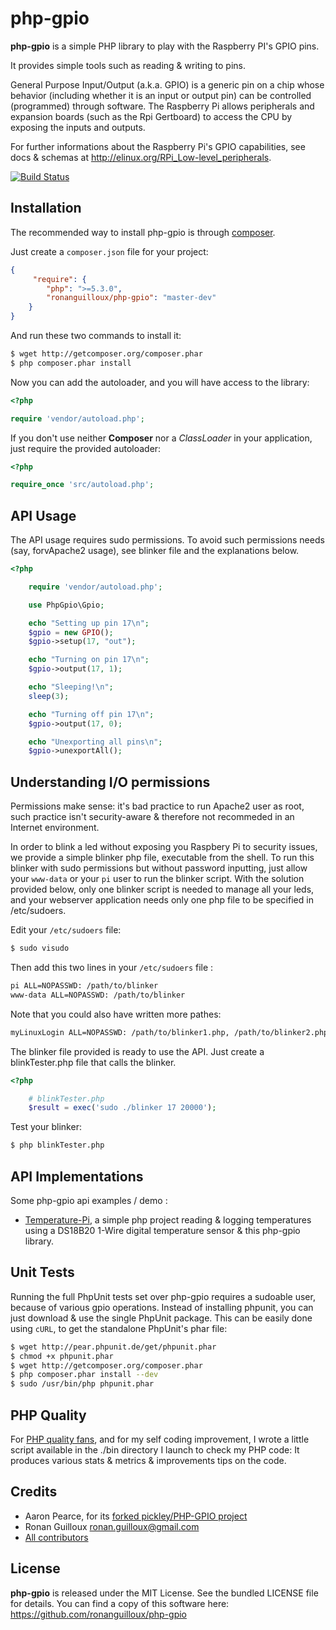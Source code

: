 php-gpio
========


**php-gpio** is a simple PHP library to play with the Raspberry PI's GPIO pins.

It provides simple tools such as reading & writing to pins.

General Purpose Input/Output (a.k.a. GPIO) is a generic pin on a chip whose behavior
(including whether it is an input or output pin) can be controlled (programmed) through software.
The Raspberry Pi allows peripherals and expansion boards (such as the Rpi Gertboard)
to access the CPU by exposing the inputs and outputs.

For further informations about the Raspberry Pi's GPIO capabilities, see docs & schemas at http://elinux.org/RPi_Low-level_peripherals.

[![Build Status](https://secure.travis-ci.org/ronanguilloux/php-gpio.png?branch=master)](http://travis-ci.org/ronanguilloux/php-gpio)


Installation
------------

The recommended way to install php-gpio is through [composer](http://getcomposer.org).

Just create a `composer.json` file for your project:

``` json
{
     "require": {
        "php": ">=5.3.0",
        "ronanguilloux/php-gpio": "master-dev"
    }
}
```

And run these two commands to install it:

``` bash
$ wget http://getcomposer.org/composer.phar
$ php composer.phar install
```

Now you can add the autoloader, and you will have access to the library:

``` php
<?php

require 'vendor/autoload.php';
```

If you don't use neither **Composer** nor a _ClassLoader_ in your application, just require the provided autoloader:

``` php
<?php

require_once 'src/autoload.php';
```


API Usage
---------

The API usage requires sudo permissions.
To avoid such permissions needs (say, forvApache2 usage), see blinker file and the explanations below.

``` php
<?php

    require 'vendor/autoload.php';

    use PhpGpio\Gpio;

    echo "Setting up pin 17\n";
    $gpio = new GPIO();
    $gpio->setup(17, "out");

    echo "Turning on pin 17\n";
    $gpio->output(17, 1);

    echo "Sleeping!\n";
    sleep(3);

    echo "Turning off pin 17\n";
    $gpio->output(17, 0);

    echo "Unexporting all pins\n";
    $gpio->unexportAll();
```


Understanding I/O permissions
-----------------------------

Permissions make sense: it's bad practice to run Apache2 user as root, 
such practice isn't security-aware & therefore not recommeded in an Internet environment.

In order to blink a led without exposing you Raspbery Pi to security issues,
we provide a simple blinker php file, executable from the shell.
To run this blinker with sudo permissions but without password inputting,
just allow your `www-data` or your `pi` user to run the blinker script.
With the solution provided below, only one blinker script is needed to manage all your leds,
and your webserver application needs only one php file to be specified in /etc/sudoers.

Edit your `/etc/sudoers` file:

``` bash
$ sudo visudo
```

Then add this two lines in your `/etc/sudoers` file :

``` bash
pi ALL=NOPASSWD: /path/to/blinker
www-data ALL=NOPASSWD: /path/to/blinker
```

Note that you could also have written more pathes:

``` bash
myLinuxLogin ALL=NOPASSWD: /path/to/blinker1.php, /path/to/blinker2.php, /path/to/blinker3.php
```

The blinker file provided is ready to use the API. Just create a blinkTester.php file that calls the blinker.

``` php
<?php

    # blinkTester.php
    $result = exec('sudo ./blinker 17 20000');
```

Test your blinker:

``` bash
$ php blinkTester.php
```


API Implementations
-------------------

Some php-gpio api examples / demo :

* [Temperature-Pi](https://github.com/ronanguilloux/temperature-pi), a simple php project reading & logging temperatures using a DS18B20 1-Wire digital temperature sensor & this php-gpio library.


Unit Tests
----------

Running the full PhpUnit tests set over php-gpio requires a sudoable user, because of various gpio operations.
Instead of installing phpunit, you can just download & use the single PhpUnit package.
This can be easily done using `cURL`, to get the standalone PhpUnit's phar file:

``` bash
$ wget http://pear.phpunit.de/get/phpunit.phar
$ chmod +x phpunit.phar
$ wget http://getcomposer.org/composer.phar
$ php composer.phar install --dev
$ sudo /usr/bin/php phpunit.phar
```


PHP Quality
-----------

For [PHP quality fans](http://phpqatools.org), and for my self coding improvement, I wrote a little script available in the ./bin directory I launch to check my PHP code: It produces various stats & metrics & improvements tips on the code.


Credits
-------

* Aaron Pearce, for its [forked pickley/PHP-GPIO project](https://github.com/pickley/PHP-GPIO)
* Ronan Guilloux <ronan.guilloux@gmail.com>
* [All contributors](https://github.com/ronanguilloux/php-gpio/contributors)


License
-------

**php-gpio** is released under the MIT License. See the bundled LICENSE file for details.
You can find a copy of this software here: https://github.com/ronanguilloux/php-gpio
